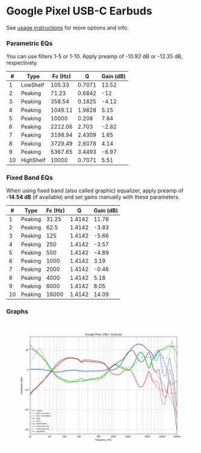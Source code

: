 # Google Pixel USB-C Earbuds
See [usage instructions](https://github.com/jaakkopasanen/AutoEq#usage) for more options and info.

### Parametric EQs
You can use filters 1-5 or 1-10. Apply preamp of -10.92 dB or -12.35 dB, respectively.

|   # | Type      |   Fc (Hz) |      Q |   Gain (dB) |
|-----|-----------|-----------|--------|-------------|
|   1 | LowShelf  |    105.33 | 0.7071 |       13.52 |
|   2 | Peaking   |     71.23 | 0.6842 |      -12    |
|   3 | Peaking   |    358.54 | 0.1825 |       -4.12 |
|   4 | Peaking   |   1049.11 | 1.9828 |        5.15 |
|   5 | Peaking   |  10000    | 0.208  |        7.84 |
|   6 | Peaking   |   2212.06 | 2.703  |       -2.82 |
|   7 | Peaking   |   3198.94 | 2.4309 |        1.65 |
|   8 | Peaking   |   3729.49 | 2.6078 |        4.14 |
|   9 | Peaking   |   5367.65 | 3.4493 |       -6.97 |
|  10 | HighShelf |  10000    | 0.7071 |        5.51 |

### Fixed Band EQs
When using fixed band (also called graphic) equalizer, apply preamp of **-14.54 dB** (if available) and set gains manually with these parameters.

|   # | Type    |   Fc (Hz) |      Q |   Gain (dB) |
|-----|---------|-----------|--------|-------------|
|   1 | Peaking |     31.25 | 1.4142 |       11.78 |
|   2 | Peaking |     62.5  | 1.4142 |       -3.83 |
|   3 | Peaking |    125    | 1.4142 |       -5.66 |
|   4 | Peaking |    250    | 1.4142 |       -3.57 |
|   5 | Peaking |    500    | 1.4142 |       -4.89 |
|   6 | Peaking |   1000    | 1.4142 |        3.19 |
|   7 | Peaking |   2000    | 1.4142 |       -0.46 |
|   8 | Peaking |   4000    | 1.4142 |        5.18 |
|   9 | Peaking |   8000    | 1.4142 |        8.05 |
|  10 | Peaking |  16000    | 1.4142 |       14.09 |

### Graphs
![](./Google%20Pixel%20USB-C%20Earbuds.png)

